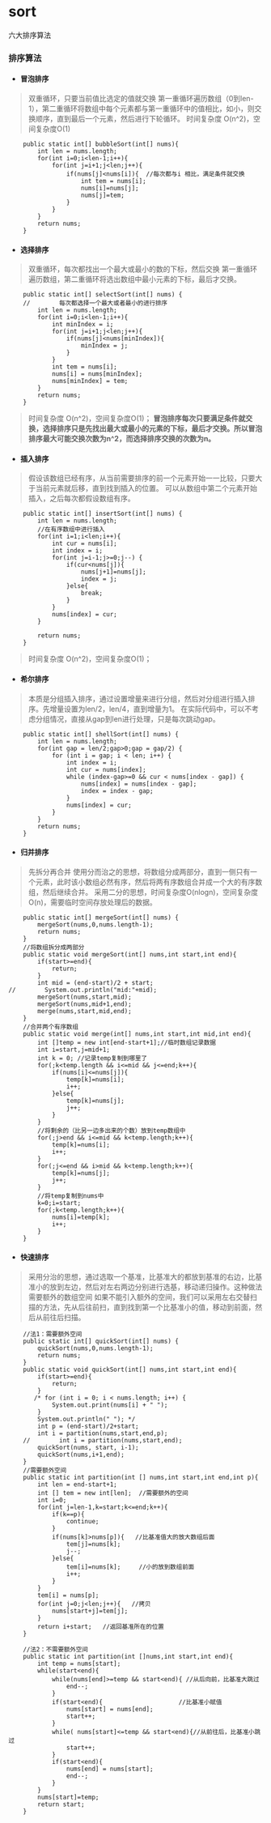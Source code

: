 # sort
六大排序算法
### 排序算法
+ #### 冒泡排序
> 双重循环，只要当前值比选定的值就交换
> 第一重循环遍历数组（0到len-1），第二重循环将数组中每个元素都与第一重循环中的值相比，如小，则交换顺序，直到最后一个元素，然后进行下轮循环。
> 时间复杂度 O(n^2)，空间复杂度O(1)
``` 
    public static int[] bubbleSort(int[] nums){
        int len = nums.length;
        for(int i=0;i<len-1;i++){
            for(int j=i+1;j<len;j++){
                if(nums[j]<nums[i]){  //每次都与i 相比，满足条件就交换
                    int tem = nums[i];
                    nums[i]=nums[j];
                    nums[j]=tem;
                }
            }
        }
        return nums;
    }
 ```
+ #### 选择排序
> 双重循环，每次都找出一个最大或最小的数的下标，然后交换
> 第一重循环遍历数组，第二重循环将选出数组中最小元素的下标，最后才交换。
```
    public static int[] selectSort(int[] nums) {
    //        每次都选择一个最大或者最小的进行排序
        int len = nums.length;
        for(int i=0;i<len-1;i++){
            int minIndex = i;
            for(int j=i+1;j<len;j++){
                if(nums[j]<nums[minIndex]){
                    minIndex = j;
                }
            }
            int tem = nums[i];
            nums[i] = nums[minIndex];
            nums[minIndex] = tem;
        }
        return nums;
    }
```
>  时间复杂度 O(n^2)，空间复杂度O(1)；
>  **冒泡排序每次只要满足条件就交换，选择排序只是先找出最大或最小的元素的下标，最后才交换。所以冒泡排序最大可能交换次数为n^2，而选择排序交换的次数为n。**
+ #### 插入排序 
> 假设该数组已经有序，从当前需要排序的前一个元素开始一一比较，只要大于当前元素就后移，直到找到插入的位置。
> 可以从数组中第二个元素开始插入，之后每次都假设数组有序。
```
    public static int[] insertSort(int[] nums) {
        int len = nums.length;
        //在有序数组中进行插入
        for(int i=1;i<len;i++){
            int cur = nums[i];
            int index = i;
            for(int j=i-1;j>=0;j--) {
                if(cur<nums[j]){
                    nums[j+1]=nums[j];
                    index = j;
                }else{
                    break;
                }
            }
            nums[index] = cur;
        }

        return nums;
    }
```
>  时间复杂度 O(n^2)，空间复杂度O(1)；

+ #### 希尔排序
> 本质是分组插入排序，通过设置增量来进行分组，然后对分组进行插入排序。先增量设置为len/2，len/4，直到增量为1。
> 在实际代码中，可以不考虑分组情况，直接从gap到len进行处理，只是每次跳动gap。
```
    public static int[] shellSort(int[] nums) {
        int len = nums.length;
        for(int gap = len/2;gap>0;gap = gap/2) {
            for (int i = gap; i < len; i++) {
                int index = i;
                int cur = nums[index];
                while (index-gap>=0 && cur < nums[index - gap]) {
                    nums[index] = nums[index - gap];
                    index = index - gap;
                }
                nums[index] = cur;
            }
        }
        return nums;
    }
```

+ #### 归并排序
> 先拆分再合并
> 使用分而治之的思想，将数组分成两部分，直到一侧只有一个元素，此时该小数组必然有序，然后将两有序数组合并成一个大的有序数组，然后继续合并。
> 采用二分的思想，时间复杂度O(nlogn)，空间复杂度O(n)，需要临时空间存放处理后的数据。 
```
    public static int[] mergeSort(int[] nums) {
        mergeSort(nums,0,nums.length-1);
        return nums;
    }
    //将数组拆分成两部分
    public static void mergeSort(int[] nums,int start,int end){
        if(start>=end){
            return;
        }
        int mid = (end-start)/2 + start;
//        System.out.println("mid:"+mid);
        mergeSort(nums,start,mid);
        mergeSort(nums,mid+1,end);
        merge(nums,start,mid,end);
    }
    //合并两个有序数组
    public static void merge(int[] nums,int start,int mid,int end){
        int []temp = new int[end-start+1];//临时数组记录数据
        int i=start,j=mid+1;
        int k = 0; //记录temp复制到哪里了
        for(;k<temp.length && i<=mid && j<=end;k++){
            if(nums[i]<=nums[j]){
                temp[k]=nums[i];
                i++;
            }else{
                temp[k]=nums[j];
                j++;
            }
        }
        //将剩余的（比另一边多出来的个数）放到temp数组中
        for(;j>end && i<=mid && k<temp.length;k++){
            temp[k]=nums[i];
            i++;
        }
        for(;j<=end && i>mid && k<temp.length;k++){
            temp[k]=nums[j];
            j++;
        }
        //将temp复制到nums中
        k=0;i=start;
        for(;k<temp.length;k++){
            nums[i]=temp[k];
            i++;
        }
    }
```

+ #### 快速排序
> 采用分治的思想，通过选取一个基准，比基准大的都放到基准的右边，比基准小的放到左边，然后对左右两边分别进行选基，移动递归操作。这种做法需要额外的数组空间
> 如果不能引入额外的空间，我们可以采用左右交替扫描的方法，先从后往前扫，直到找到第一个比基准小的值，移动到前面，然后从前往后扫描。
```
    //法1：需要额外空间 
    public static int[] quickSort(int[] nums) {
        quickSort(nums,0,nums.length-1);
        return nums;
    }
    public static void quickSort(int[] nums,int start,int end){
        if(start>=end){
            return;
        }
       /* for (int i = 0; i < nums.length; i++) {
            System.out.print(nums[i] + " ");
        }
        System.out.println(" "); */
        int p = (end-start)/2+start;
        int i = partition(nums,start,end,p);
    //        int i = partition(nums,start,end);
        quickSort(nums, start, i-1);
        quickSort(nums,i+1,end);
    }
    //需要额外空间
    public static int partition(int [] nums,int start,int end,int p){
        int len = end-start+1;
        int [] tem = new int[len];  //需要额外的空间
        int i=0;
        for(int j=len-1,k=start;k<=end;k++){
            if(k==p){
                continue;
            }
            if(nums[k]>nums[p]){   //比基准值大的放大数组后面
                tem[j]=nums[k];
                j--;
            }else{
                tem[i]=nums[k];     //小的放到数组前面
                i++;
            }
        }
        tem[i] = nums[p];
        for(int j=0;j<len;j++){   //拷贝
            nums[start+j]=tem[j];
        }
        return i+start;   //返回基准所在的位置
    }
  
    //法2：不需要额外空间
    public static int partition(int []nums,int start,int end){
        int temp = nums[start];
        while(start<end){
            while(nums[end]>=temp && start<end){ //从后向前，比基准大跳过
                end--;
            }
            if(start<end){                     //比基准小赋值
                nums[start] = nums[end];
                start++;
            }
            while( nums[start]<=temp && start<end){//从前往后，比基准小跳过
                start++;
            }
            if(start<end){
                nums[end] = nums[start];
                end--;
            }
        }
        nums[start]=temp;
        return start;
    }

